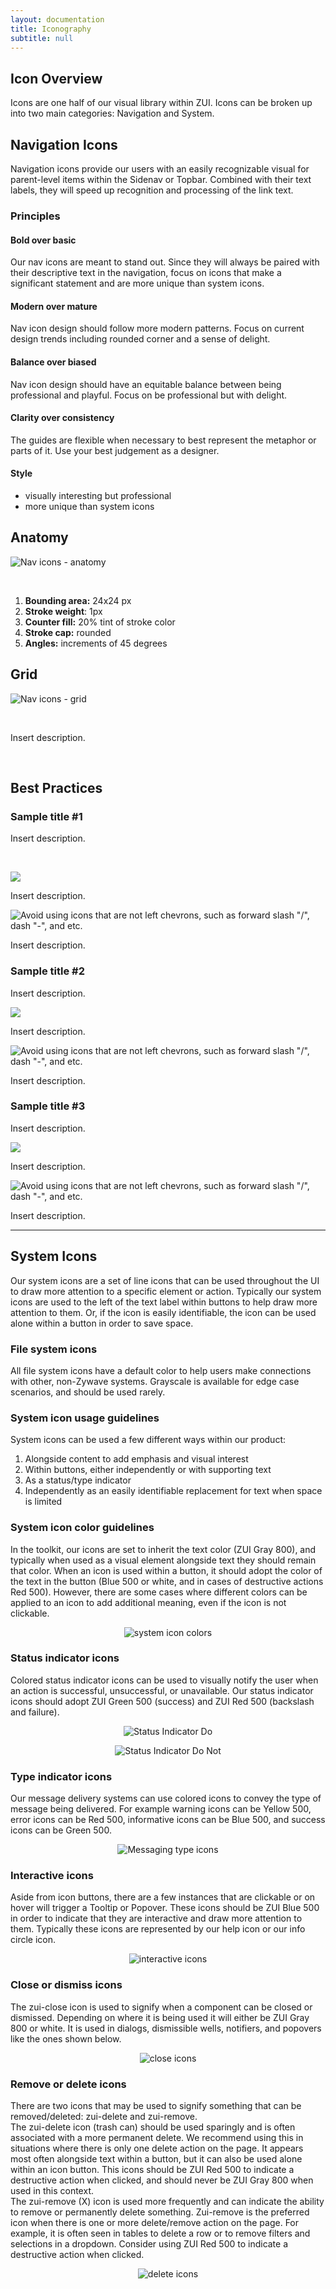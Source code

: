 ```yaml
---
layout: documentation
title: Iconography
subtitle: null
---
```

## Icon Overview

Icons are one half of our visual library within ZUI. Icons can be broken up into two main categories: Navigation and System.

<Spacer size="small"/>

## Navigation Icons

Navigation icons provide our users with an easily recognizable visual for parent-level items within the Sidenav or Topbar. Combined with their text labels, they will speed up recognition and processing of the link text. 

<!--StartFragment-->

### Principles

#### **Bold over basic**

Our nav icons are meant to stand out. Since they will always be paired with their descriptive text in the navigation, focus on icons that make a significant statement and are more unique than system icons.

#### **Modern over mature**

Nav icon design should follow more modern patterns. Focus on current design trends including rounded corner and a sense of delight.

#### **Balance over biased**

Nav icon design should have an equitable balance between being professional and playful. Focus on be professional but with delight.

#### **Clarity over consistency**

The guides are flexible when necessary to best represent the metaphor or parts of it. Use your best judgement as a designer.

#### **Style**

* visually interesting but professional
* more unique than system icons

## Anatomy

![Nav icons - anatomy](/images/anatomy-navicon.png)

<br>

1. **Bounding area:** 24x24 px
2. **Stroke weight**: 1px
3. **Counter fill:** 20% tint of stroke color
4. **Stroke cap:** rounded
5. **Angles:** increments of 45 degrees

## Grid

![Nav icons - grid](/images/navicon-keyline-grid.png)

<br>

Insert description.

<br>

## Best Practices

</docs-spacer>

### S﻿ample title #1

Insert description.

<br>

<docs-grid columns="2">

<div>

![](/images/do-1.png)

<docs-do>
Insert description.

</docs-do>

</div>

<div>

![Avoid using icons that are not left chevrons, such as forward slash "/", dash "-", and etc.](/images/navicon-don-t-1.png)

<docs-do-not>
Insert description.

</docs-do-not>

</div>

</docs-grid>

<docs-spacer>

</docs-spacer>

### S﻿ample title #2

Insert description.

<docs-grid columns="2">

<div>

![](/images/do-2.png)

<docs-do>
Insert description.

</docs-do>

</div>

<div>

![Avoid using icons that are not left chevrons, such as forward slash "/", dash "-", and etc.](/images/navicon-don-t-2.png)

<docs-do-not>
Insert description.

</docs-do-not>

</div>

</docs-grid>

<docs-spacer>

</docs-spacer>

### S﻿ample title #3

Insert description.

<docs-grid columns="2">

<div>

![](/images/do-3.png)

<docs-do>

Insert description.

</docs-do>

</div>

<div>

![Avoid using icons that are not left chevrons, such as forward slash "/", dash "-", and etc.](/images/navicon-don-t-3.png)

<docs-do-not>
Insert description.

</docs-do-not>

</div>

</docs-grid>

<docs-spacer>

</docs-spacer>

<!--EndFragment-->

- - -

## System Icons

Our system icons are a set of line icons that can be used throughout the UI to draw more attention to a specific element or action. Typically our system icons are used to the left of the text label within buttons to help draw more attention to them. Or, if the icon is easily identifiable, the icon can be used alone within a button in order to save space.

### File system icons

All file system icons have a default color to help users make connections with other, non-Zywave systems. Grayscale is available for edge case scenarios, and should be used rarely.

### System icon usage guidelines

System icons can be used a few different ways within our product:

1. Alongside content to add emphasis and visual interest
2. Within buttons, either independently or with supporting text
3. As a status/type indicator
4. Independently as an easily identifiable replacement for text when space is limited

<Spacer size="small"/>

### System icon color guidelines

In the toolkit, our icons are set to inherit the text color (ZUI Gray 800), and typically when used as a visual element alongside text they should remain that color. When an icon is used within a button, it should adopt the color of the text in the button (Blue 500 or white, and in cases of destructive actions Red 500). However, there are some cases where different colors can be applied to an icon to add additional meaning, even if the icon is not clickable.

<center>

![system icon colors](/images/foundations/icons/Table_icon_button.svg)

</center>
<Spacer size="small"/>

### Status indicator icons

Colored status indicator icons can be used to visually notify the user when an action is successful, unsuccessful, or unavailable. Our status indicator icons should adopt ZUI Green 500 (success) and ZUI Red 500 (backslash and failure).

<Grid>

<GridCol col="span-6">
<center>

![Status Indicator Do](/images/foundations/icons/Status_do.svg)

</center>
<Do />

  </GridCol>

  <GridCol col="span-6">
  <center>

![Status Indicator Do Not](/images/foundations/icons/Status_do-not.svg)

</center>
<DoNot />

</GridCol>
</Grid>

<Spacer size="small"/>

### Type indicator icons

Our message delivery systems can use colored icons to convey the type of message being delivered. For example warning icons can be Yellow 500, error icons can be Red 500, informative icons can be Blue 500, and success icons can be Green 500.

<center>

![Messaging type icons](/images/foundations/icons/Messaging_type.svg)

</center>
<Spacer size="small"/>

### Interactive icons

Aside from icon buttons, there are a few instances that are clickable or on hover will trigger a Tooltip or Popover. These icons should be ZUI Blue 500 in order to indicate that they are interactive and draw more attention to them. Typically these icons are represented by our help icon or our info circle icon.

<center>

![interactive icons](/images/foundations/icons/Interactive.svg)

</center>
<Spacer size="small"/>

### Close or dismiss icons

The zui-close icon is used to signify when a component can be closed or dismissed. Depending on where it is being used it will either be ZUI Gray 800 or white. It is used in dialogs, dismissible wells, notifiers, and popovers like the ones shown below.

<center>

![close icons](/images/foundations/icons/Dismiss.svg)

</center>
<Spacer size="small"/>

### Remove or delete icons

There are two icons that may be used to signify something that can be removed/deleted: zui-delete and zui-remove.\
The zui-delete icon (trash can) should be used sparingly and is often associated with a more permanent delete. We recommend using this in situations where there is only one delete action on the page. It appears most often alongside text within a button, but it can also be used alone within an icon button. This icons should be ZUI Red 500 to indicate a destructive action when clicked, and should never be ZUI Gray 800 when used in this context.\
The zui-remove (X) icon is used more frequently and can indicate the ability to remove or permanently delete something. Zui-remove is the preferred icon when there is one or more delete/remove action on the page. For example, it is often seen in tables to delete a row or to remove filters and selections in a dropdown. Consider using ZUI Red 500 to indicate a destructive action when clicked.

<center>

![delete icons](/images/foundations/icons/Remove_delete.svg)

</center>